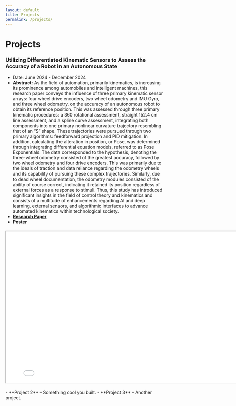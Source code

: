 ```yaml
---
layout: default
title: Projects
permalink: /projects/
---
```


# Projects

### Utilizing Differentiated Kinematic Sensors to Assess the Accuracy of a Robot in an Autonomous State
* Date: June 2024 - December 2024
* **Abstract:** As the field of automation, primarily kinematics, is increasing its prominence among automobiles and intelligent
machines, this research paper conveys the influence of three primary kinematic sensor arrays: four wheel drive
encoders, two wheel odometry and IMU Gyro, and three wheel odometry, on the accuracy of an autonomous robot
to obtain its reference position. This was assessed through three primary kinematic procedures: a 360 rotational
assessment, straight 152.4 cm line assessment, and a spline curve assessment, integrating both components into one
primary nonlinear curvature trajectory resembling that of an “S” shape. These trajectories were pursued through
two primary algorithms: feedforward projection and PID mitigation. In addition, calculating the alteration in
position, or Pose, was determined through integrating differential equation models, referred to as Pose Exponentials.
The data corresponded to the hypothesis, denoting the three-wheel odometry consisted of the greatest accuracy,
followed by two wheel odometry and four drive encoders. This was primarily due to the ideals of traction and data
reliance regarding the odometry wheels and its capability of pursuing these complex trajectories. Similarly, due to
dead wheel documentation, the odometry modules consisted of the ability of course correct, indicating it retained
its position regardless of external forces as a response to stimuli. Thus, this study has introduced significant insights
in the field of control theory and kinematics and consists of a multitude of enhancements regarding AI and deep
learning, external sensors, and algorithmic interfaces to advance automated kinematics within technological society.
* [**Research Paper**](https://drive.google.com/file/d/1lbgb_bUrX_y1Hv2qxktaDmDAMOQ-h5RR/view)
* **Poster**
<div style="text-align: center; margin: 20px 0;">
  <iframe src="/assets/ScienceFair23-24.pdf" width="800" height="480"></iframe>
</div>
- **Project 2** – Something cool you built.
- **Project 3** – Another project.
